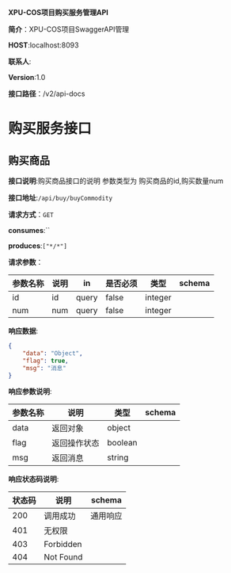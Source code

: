 
**XPU-COS项目购买服务管理API**


**简介**：XPU-COS项目SwaggerAPI管理

**HOST**:localhost:8093


**联系人**:


**Version**:1.0

**接口路径**：/v2/api-docs


# 购买服务接口

## 购买商品

**接口说明**:购买商品接口的说明
参数类型为 购买商品的id,购买数量num


**接口地址**:`/api/buy/buyCommodity`


**请求方式**：`GET`


**consumes**:``


**produces**:`["*/*"]`



**请求参数**：

| 参数名称         | 说明     |     in |  是否必须      |  类型   |  schema  |
| ------------ | -------------------------------- |-----------|--------|----|--- |
|id| id  | query | false |integer  |    |
|num| num  | query | false |integer  |    |

**响应数据**:

```json
{
	"data": "Object",
	"flag": true,
	"msg": "消息"
}
```

**响应参数说明**:


| 参数名称         | 说明                             |    类型 |  schema |
| ------------ | -------------------|-------|----------- |
|data| 返回对象  |object  |    |
|flag| 返回操作状态  |boolean  |    |
|msg| 返回消息  |string  |    |




**响应状态码说明**:


| 状态码         | 说明                             |    schema                         |
| ------------ | -------------------------------- |---------------------- |
| 200 | 调用成功  |通用响应|
| 401 | 无权限  ||
| 403 | Forbidden  ||
| 404 | Not Found  ||
